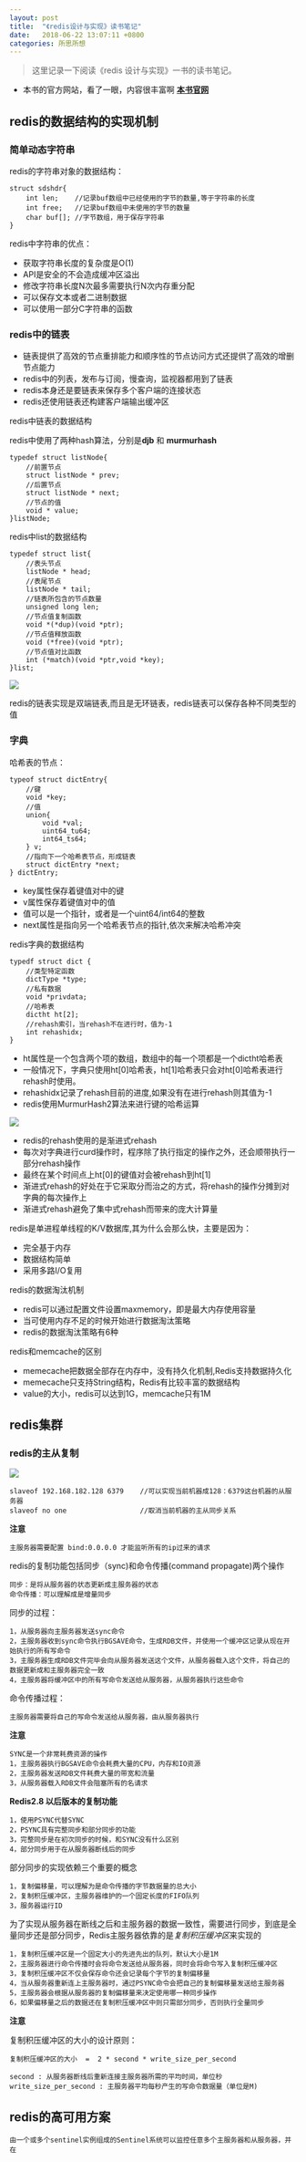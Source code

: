 ```yaml
---
layout: post
title:  "《redis设计与实现》读书笔记"
date:	2018-06-22 13:07:11 +0800
categories: 所思所想
---
```


> 这里记录一下阅读《redis 设计与实现》一书的读书笔记。

* 本书的官方网站，看了一眼，内容很丰富啊 **[本书官网](http://redisbook.com)**

## redis的数据结构的实现机制

### 简单动态字符串

redis的字符串对象的数据结构：
	
	struct sdshdr{
		int len; 	//记录buf数组中已经使用的字节的数量,等于字符串的长度
		int free; 	//记录buf数组中未使用的字节的数量
		char buf[]; //字节数组，用于保存字符串
	}

redis中字符串的优点：

* 获取字符串长度的复杂度是O(1)
* API是安全的不会造成缓冲区溢出
* 修改字符串长度N次最多需要执行N次内存重分配
* 可以保存文本或者二进制数据
* 可以使用一部分C字符串的函数

### redis中的链表

* 链表提供了高效的节点重排能力和顺序性的节点访问方式还提供了高效的增删节点能力
* redis中的列表，发布与订阅，慢查询，监视器都用到了链表
* redis本身还是要链表来保存多个客户端的连接状态
* redis还使用链表还构建客户端输出缓冲区

redis中链表的数据结构

redis中使用了两种hash算法，分别是**djb** 和 **murmurhash**

	typedef struct listNode{
		//前置节点
		struct listNode * prev;
		//后置节点
		struct listNode * next;
		//节点的值
		void * value;
	}listNode;

redis中list的数据结构

	typedef struct list{
		//表头节点
		listNode * head;
		//表尾节点
		listNode * tail;
		//链表所包含的节点数量
		unsigned long len;
		//节点值复制函数
		void *(*dup)(void *ptr);
		//节点值释放函数
		void (*free)(void *ptr);
		//节点值对比函数
		int (*match)(void *ptr,void *key);
	}list;

![](/content/image/redis_list1.PNG)

redis的链表实现是双端链表,而且是无环链表，redis链表可以保存各种不同类型的值

### 字典

哈希表的节点：

	typeof struct dictEntry{
		//键
		void *key;
		//值
		union{
			void *val;
			uint64_tu64;
			int64_ts64;
		} v;
		//指向下一个哈希表节点，形成链表
		struct dictEntry *next;
	} dictEntry;

* key属性保存着键值对中的键
* v属性保存着键值对中的值
* 值可以是一个指针，或者是一个uint64/int64的整数
* next属性是指向另一个哈希表节点的指针,依次来解决哈希冲突

redis字典的数据结构

	typedf struct dict {
		//类型特定函数
		dictType *type;
		//私有数据
		void *privdata;
		//哈希表
		dictht ht[2];
		//rehash索引，当rehash不在进行时，值为-1
		int rehashidx;
	}

* ht属性是一个包含两个项的数组，数组中的每一个项都是一个dictht哈希表
* 一般情况下，字典只使用ht[0]哈希表，ht[1]哈希表只会对ht[0]哈希表进行rehash时使用。
* rehashidx记录了rehash目前的进度,如果没有在进行rehash则其值为-1
* redis使用MurmurHash2算法来进行键的哈希运算

![](/content/image/redis_dict1.PNG)

* redis的rehash使用的是渐进式rehash
* 每次对字典进行curd操作时，程序除了执行指定的操作之外，还会顺带执行一部分rehash操作
* 最终在某个时间点上ht[0]的键值对会被rehash到ht[1]
* 渐进式rehash的好处在于它采取分而治之的方式，将rehash的操作分摊到对字典的每次操作上
* 渐进式rehash避免了集中式rehash而带来的庞大计算量

redis是单进程单线程的K/V数据库,其为什么会那么快，主要是因为：

* 完全基于内存
* 数据结构简单
* 采用多路I/O复用

redis的数据淘汰机制

* redis可以通过配置文件设置maxmemory，即是最大内存使用容量
* 当可使用内存不足的时候开始进行数据淘汰策略
* redis的数据淘汰策略有6种

redis和memcache的区别

* memecache把数据全部存在内存中，没有持久化机制,Redis支持数据持久化
* memecache只支持String结构，Redis有比较丰富的数据结构
* value的大小，redis可以达到1G，memcache只有1M


## redis集群

### redis的主从复制

![](/content/image/redis_sync.PNG)

	slaveof 192.168.182.128 6379   	//可以实现当前机器成128：6379这台机器的从服务器
	slaveof no one					//取消当前机器的主从同步关系

**注意**

	主服务器需要配置 bind:0.0.0.0 才能监听所有的ip过来的请求

redis的复制功能包括同步（sync)和命令传播(command propagate)两个操作

	同步：是将从服务器的状态更新成主服务器的状态
	命令传播：可以理解成是增量同步

同步的过程：
	
	1，从服务器向主服务器发送sync命令
	2，主服务器收到sync命令执行BGSAVE命令，生成RDB文件，并使用一个缓冲区记录从现在开始执行的所有写命令
	3，主服务器生成RDB文件完毕会向从服务器发送这个文件，从服务器载入这个文件，将自己的数据更新成和主服务器完全一致
	4，主服务器将缓冲区中的所有写命令发送给从服务器，从服务器执行这些命令

命令传播过程：
	
	主服务器需要将自己的写命令发送给从服务器，由从服务器执行

**注意**

	SYNC是一个非常耗费资源的操作
	1，主服务器执行BGSAVE命令会耗费大量的CPU，内存和IO资源
	2，主服务器发送RDB文件耗费大量的带宽和流量
	3，从服务器载入RDB文件会阻塞所有的名请求

**Redis2.8 以后版本的复制功能**

	1，使用PSYNC代替SYNC
	2，PSYNC具有完整同步和部分同步的功能
	3，完整同步是在初次同步的时候，和SYNC没有什么区别
	4，部分同步用于在从服务器断线后的同步

部分同步的实现依赖三个重要的概念

	1，复制偏移量，可以理解为是命令传播的字节数据量的总大小
	2，复制积压缓冲区，主服务器维护的一个固定长度的FIFO队列
	3，服务器运行ID

为了实现从服务器在断线之后和主服务器的数据一致性，需要进行同步，到底是全量同步还是部分同步，Redis主服务器依靠的是*复制积压缓冲区*来实现的

	1，复制积压缓冲区是一个固定大小的先进先出的队列，默认大小是1M
	2，主服务器进行命令传播时会将命令发送给从服务器，同时会将命令写入复制积压缓冲区
	3，复制积压缓冲区不仅会保存命令还会记录每个字节的复制偏移量
	4，当从服务器重新连上主服务器时，通过PSYNC命令会把自己的复制偏移量发送给主服务器
	5，主服务器会根据从服务器的复制偏移量来决定使用哪一种同步操作
	6，如果偏移量之后的数据还在复制积压缓冲区中则只需部分同步，否则执行全量同步

**注意**

复制积压缓冲区的大小的设计原则：

	复制积压缓冲区的大小  =  2 * second * write_size_per_second
	
	second : 从服务器断线后重新连接主服务器所需的平均时间，单位秒
	write_size_per_second : 主服务器平均每秒产生的写命令数据量（单位是M)

## redis的高可用方案

	由一个或多个sentinel实例组成的Sentinel系统可以监控任意多个主服务器和从服务器，并在